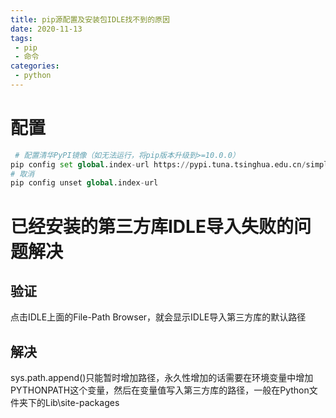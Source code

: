 ```yaml
---
title: pip源配置及安装包IDLE找不到的原因
date: 2020-11-13
tags:
 - pip
 - 命令
categories:
 - python
---
```


# 配置

```py
 # 配置清华PyPI镜像（如无法运行，将pip版本升级到>=10.0.0） 
pip config set global.index-url https://pypi.tuna.tsinghua.edu.cn/simple
# 取消
pip config unset global.index-url
```



# 已经安装的第三方库IDLE导入失败的问题解决

## 验证

点击IDLE上面的File-Path Browser，就会显示IDLE导入第三方库的默认路径

## 解决

sys.path.append()只能暂时增加路径，永久性增加的话需要在环境变量中增加PYTHONPATH这个变量，然后在变量值写入第三方库的路径，一般在Python文件夹下的Lib\site-packages